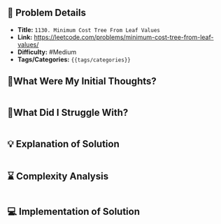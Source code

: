 ## 📝 Problem Details

- **Title:** `1130. Minimum Cost Tree From Leaf Values`
- **Link:** https://leetcode.com/problems/minimum-cost-tree-from-leaf-values/
- **Difficulty:** #Medium 
- **Tags/Categories:** `{{tags/categories}}`

## 💭What Were My Initial Thoughts?

```

```

## 🤔What Did I Struggle With?

```

```

## 💡 Explanation of Solution

```

```

## ⌛ Complexity Analysis

```

```

## 💻 Implementation of Solution

```cpp

```